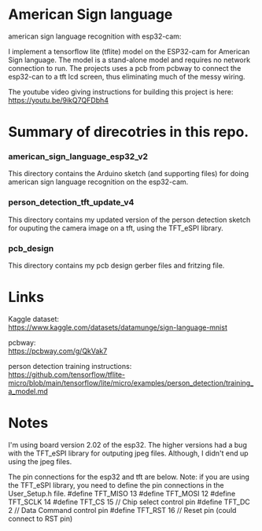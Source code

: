 # American Sign language
 american sign language recognition with esp32-cam:

 I implement a tensorflow lite (tflite) model on the ESP32-cam for American Sign language. The model is a stand-alone model and requires no network connection to run. The projects uses a pcb from pcbway to connect the esp32-can to a tft lcd screen, thus eliminating much of the messy wiring.

 The youtube video giving instructions for building this project is here: <br>
 https://youtu.be/9ikQ7QFDbh4

# Summary of direcotries in this repo.

### american_sign_language_esp32_v2
This directory contains the Arduino sketch (and supporting files) for doing american sign language recognition on the esp32-cam.

### person_detection_tft_update_v4
This directory contains my updated version of the person detection sketch for ouputing the camera image on a tft, using the TFT_eSPI library.

### pcb_design
This directory contains my pcb design gerber files and fritzing file.

# Links
Kaggle dataset: <br>
https://www.kaggle.com/datasets/datamunge/sign-language-mnist <br>

pcbway: <br>
https://pcbway.com/g/QkVak7 <br>

person detection training instructions: <br>
https://github.com/tensorflow/tflite-micro/blob/main/tensorflow/lite/micro/examples/person_detection/training_a_model.md <br>



# Notes

I'm using board version 2.02 of the esp32. The higher versions had a bug with the TFT_eSPI library for outputing jpeg files. Although, I didn't end up using the jpeg files.

The pin connections for the esp32 and tft are below. Note: if you are using the TFT_eSPI library, you need to define the pin connections in the User_Setup.h file.
#define TFT_MISO 13
#define TFT_MOSI 12
#define TFT_SCLK 14
#define TFT_CS   15  // Chip select control pin
#define TFT_DC    2  // Data Command control pin
#define TFT_RST   16  // Reset pin (could connect to RST pin)

 
